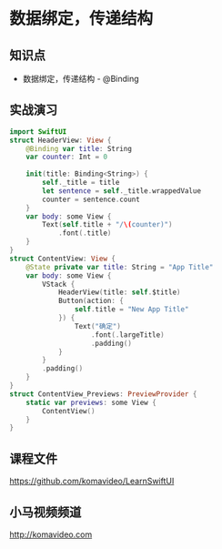 数据绑定，传递结构
================

## 知识点

* 数据绑定，传递结构 - @Binding

## 实战演习

~~~swift
import SwiftUI
struct HeaderView: View {
    @Binding var title: String
    var counter: Int = 0
    
    init(title: Binding<String>) {
        self._title = title
        let sentence = self._title.wrappedValue
        counter = sentence.count
    }
    var body: some View {
        Text(self.title + "/\(counter)")
            .font(.title)
    }
}
struct ContentView: View {
    @State private var title: String = "App Title"
    var body: some View {
        VStack {
            HeaderView(title: self.$title)
            Button(action: {
                self.title = "New App Title"
            }) {
                Text("确定")
                    .font(.largeTitle)
                    .padding()
            }
        }
        .padding()
    }
}
struct ContentView_Previews: PreviewProvider {
    static var previews: some View {
        ContentView()
    }
}
~~~

## 课程文件

https://github.com/komavideo/LearnSwiftUI

## 小马视频频道

http://komavideo.com
